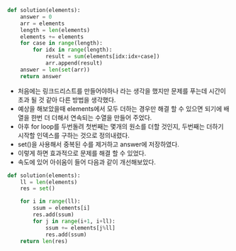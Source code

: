 ```py
def solution(elements):
    answer = 0
    arr = elements
    length = len(elements)
    elements += elements
    for case in range(length):
        for idx in range(length):
            result = sum(elements[idx:idx+case])
            arr.append(result)
    answer = len(set(arr))
    return answer

```

- 처음에는 링크드리스트를 만들어야하나 라는 생각을 했지만 문제를 푸는데 시간이 초과 될 것 같아 다른 방법을 생각했다.
- 예상을 해보았을때 elements에서 모두 더하는 경우만 해결 할 수 있으면 되기에 배열을 한번 더 더해서 연속되는 수열을 만들어 주었다.
- 아후 for loop를 두번돌려 첫번째는 몇개의 원소를 더할 것인지, 두번째는 더하기 시작할 인덱스를 구하는 것으로 정의내렸다.
- set()을 사용해서 중복된 수를 제거하고 answer에 저장하였다.
- 이렇게 하면 효과적으로 문제를 해결 할 수 있었다.
- 속도에 있어 아쉬움이 들어 다음과 같이 개선해보았다.

```py
def solution(elements):
    ll = len(elements)
    res = set()

    for i in range(ll):
        ssum = elements[i]
        res.add(ssum)
        for j in range(i+1, i+ll):
            ssum += elements[j%ll]
            res.add(ssum)
    return len(res)
```
